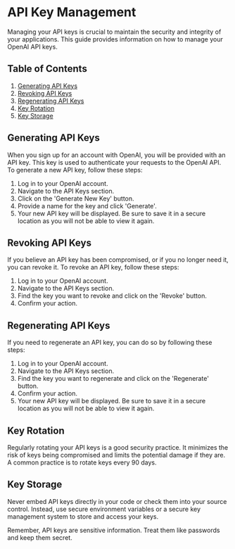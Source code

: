 # API Key Management

Managing your API keys is crucial to maintain the security and integrity of your applications. This guide provides information on how to manage your OpenAI API keys.

## Table of Contents

1. [Generating API Keys](#generating-api-keys)
2. [Revoking API Keys](#revoking-api-keys)
3. [Regenerating API Keys](#regenerating-api-keys)
4. [Key Rotation](#key-rotation)
5. [Key Storage](#key-storage)

## Generating API Keys

When you sign up for an account with OpenAI, you will be provided with an API key. This key is used to authenticate your requests to the OpenAI API. To generate a new API key, follow these steps:

1. Log in to your OpenAI account.
2. Navigate to the API Keys section.
3. Click on the 'Generate New Key' button.
4. Provide a name for the key and click 'Generate'.
5. Your new API key will be displayed. Be sure to save it in a secure location as you will not be able to view it again.

## Revoking API Keys

If you believe an API key has been compromised, or if you no longer need it, you can revoke it. To revoke an API key, follow these steps:

1. Log in to your OpenAI account.
2. Navigate to the API Keys section.
3. Find the key you want to revoke and click on the 'Revoke' button.
4. Confirm your action.

## Regenerating API Keys

If you need to regenerate an API key, you can do so by following these steps:

1. Log in to your OpenAI account.
2. Navigate to the API Keys section.
3. Find the key you want to regenerate and click on the 'Regenerate' button.
4. Confirm your action.
5. Your new API key will be displayed. Be sure to save it in a secure location as you will not be able to view it again.

## Key Rotation

Regularly rotating your API keys is a good security practice. It minimizes the risk of keys being compromised and limits the potential damage if they are. A common practice is to rotate keys every 90 days.

## Key Storage

Never embed API keys directly in your code or check them into your source control. Instead, use secure environment variables or a secure key management system to store and access your keys.

Remember, API keys are sensitive information. Treat them like passwords and keep them secret.

